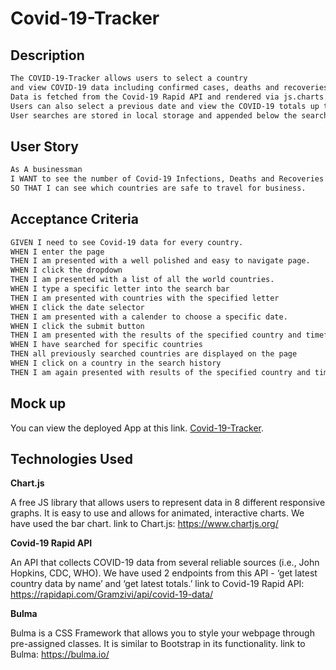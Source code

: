 
# Covid-19-Tracker

## Description
```md
The COVID-19-Tracker allows users to select a country 
and view COVID-19 data including confirmed cases, deaths and recoveries. 
Data is fetched from the Covid-19 Rapid API and rendered via js.charts. 
Users can also select a previous date and view the COVID-19 totals up to that date. 
User searches are stored in local storage and appended below the search bar.
```

## User Story 

```md
As A businessman 
I WANT to see the number of Covid-19 Infections, Deaths and Recoveries
SO THAT I can see which countries are safe to travel for business.
```

## Acceptance Criteria 

```md
GIVEN I need to see Covid-19 data for every country.
WHEN I enter the page 
THEN I am presented with a well polished and easy to navigate page.
WHEN I click the dropdown 
THEN I am presented with a list of all the world countries.
WHEN I type a specific letter into the search bar 
THEN I am presented with countries with the specified letter
WHEN I click the date selector 
THEN I am presented with a calender to choose a specific date.
WHEN I click the submit button
THEN I am presented with the results of the specified country and timeframe.
WHEN I have searched for specific countries 
THEN all previously searched countries are displayed on the page
WHEN I click on a country in the search history
THEN I am again presented with results of the specified country and timeframe.
```

## Mock up

You can view the deployed App at this link. [Covid-19-Tracker](https://mm-salvodragotta.github.io/Covid-19-Tracker/).

## Technologies Used

**Chart.js**

A free JS library that allows users to represent data in 8 different responsive graphs. It is easy to use and allows for animated, interactive charts. We have used the bar chart.
link to Chart.js: https://www.chartjs.org/ 

**Covid-19 Rapid API**

An API that collects COVID-19 data from several reliable sources (i.e., John Hopkins, CDC, WHO). We have used 2 endpoints from this API - ‘get latest country data by name’ and ‘get latest totals.’
link to Covid-19 Rapid API: https://rapidapi.com/Gramzivi/api/covid-19-data/

**Bulma**

Bulma is a CSS Framework that allows you to style your webpage through pre-assigned classes. It is similar to Bootstrap in its functionality.
link to Bulma: https://bulma.io/

